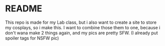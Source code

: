 # README
This repo is made for my Lab class, but i also want to create a site to store my cosplays, so i make this.
I want to combine those them to one, because i don't wana make 2 things again, and my pics are pretty SFW. (I already put spoiler tags for NSFW pic)
